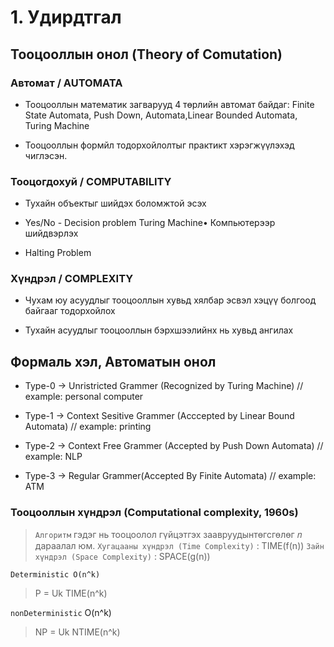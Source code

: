 # 1. Удирдтгал 

## Тооцооллын онол (Theory of Comutation) 

### Автомат / AUTOMATA 

* Тооцооллын математик загварууд 4 төрлийн автомат байдаг: Finite State Automata, Push Down, Automata,Linear Bounded Automata, Turing Machine 

* Тооцооллын формйл тодорхойлолтыг практикт хэрэгжүүлэхэд чиглэсэн. 

### Тооцогдохуй / COMPUTABILITY

* Тухайн объектыг шийдэх боломжтой эсэх

* Yes/No - Decision problem Turing Machine• Компьютерээр шийдвэрлэх

* Halting Problem 

### Хүндрэл / COMPLEXITY

* Чухам юу асуудлыг тооцооллын хувьд хялбар эсвэл хэцүү болгоод байгааг тодорхойлох

* Тухайн асуудлыг тооцооллын бэрхшээлийнх нь хувьд ангилах

## Формаль хэл, Автоматын онол

* Type-0 -> Unristricted Grammer (Recognized by Turing Machine) // example: personal computer

* Type-1 -> Context Sesitive Grammer (Acccepted by Linear Bound Automata) // example: printing 

* Type-2 -> Context Free Grammer (Accepted by Push Down Automata) // example: NLP

* Type-3 -> Regular Grammer(Accepted By Finite Automata) // example: ATM

### Тооцооллын хүндрэл (Computational complexity, 1960s)

> `Алгоритм` гэдэг нь тооцоолол гүйцэтгэх заавруудынтөгсгөлөг 𝑛 дараалал юм. `Хугацааны хүндрэл (Time Complexity)` : TIME(f(n)) `Зайн хүндрэл (Space Complexity)` : SPACE(g(n))

`Deterministic O(n^k)`

> P = Uk TIME(n^k)

`nonDeterministic` O(n^k)

> NP = Uk NTIME(n^k)

